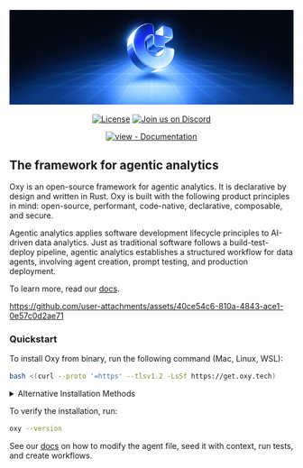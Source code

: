 <p align="center"><img src="docs/readme-banner.png"/></p>

<p align="center">
<a href="#license"><img src="https://img.shields.io/badge/License-Apache--2.0-blue" alt="License"></a>
<a href="https://discord.gg/m677N4EcRK"><img src="https://img.shields.io/discord/1344823951020527638?label=Discord&logo=discord&color=7289da" alt="Join us on Discord"></a>
</p>

<div align="center">
<a href="https://docs.oxy.tech" title="Go to project documentation"><img src="https://img.shields.io/badge/view-Documentation-blue?style=for-the-badge" alt="view - Documentation"></a>
</div>


## The framework for agentic analytics

Oxy is an open-source framework for agentic analytics. It is declarative by design and written in Rust. Oxy is built with the following product principles in mind: open-source, performant, code-native, declarative, composable, and secure.

Agentic analytics applies software development lifecycle principles to AI-driven data analytics.
Just as traditional software follows a build-test-deploy pipeline, agentic analytics establishes a structured workflow for data agents, involving agent creation, prompt testing, and production deployment.

To learn more, read our [docs](https://docs.oxy.tech).

https://github.com/user-attachments/assets/40ce54c6-810a-4843-ace1-0e57c0d2ae71

### Quickstart

To install Oxy from binary, run the following command (Mac, Linux, WSL):

```bash
bash <(curl --proto '=https' --tlsv1.2 -LsSf https://get.oxy.tech)
```

<details>
<summary>Alternative Installation Methods</summary>

#### Using Homebrew (macOS only)

```bash
brew install oxy-hq/oxy/oxy
```

#### Installing a Specific Version

```bash
OXY_VERSION="0.1.0" bash <(curl --proto '=https' --tlsv1.2 -sSf https://raw.githubusercontent.com/ooxy-hqxy/refs/heads/main/install_oxy.sh)
```

</details>

To verify the installation, run:

```bash
oxy --version
```

See our [docs](https://docs.oxy.tech) on how to modify the agent file, seed it with context, run tests, and create workflows.


